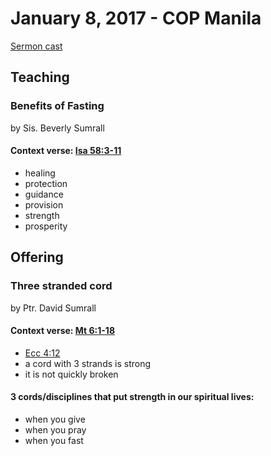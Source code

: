 # January 8, 2017 - COP Manila

[Sermon cast](https://livestream.com/accounts/1636144/cathedralofpraiseph/videos/146235609)

## Teaching

### Benefits of Fasting
by Sis. Beverly Sumrall

#### Context verse: [Isa 58:3-11](http://www.biblestudytools.com/isaiah/passage/?q=isaiah+58:3-11)

- healing
- protection
- guidance
- provision
- strength
- prosperity

## Offering

### Three stranded cord
by Ptr. David Sumrall

#### Context verse: [Mt 6:1-18](http://www.biblestudytools.com/matthew/passage/?q=matthew+6:1-8)

- [Ecc 4:12](http://www.biblestudytools.com/ecclesiastes/4-12.html) 
- a cord with 3 strands is strong
- it is not quickly broken

#### 3 cords/disciplines that put strength in our spiritual lives:
- when you give
- when you pray 
- when you fast